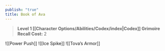 ```yaml
---
publish: "true"
title: Book of Ava
---
```


> **Level 1 [[Character Options/Abilities/Codex/index|Codex]] Grimoire**
> **Recall Cost:** 2

![[Power Push]]
![[Ice Spike]]
![[Tova’s Armor]]
